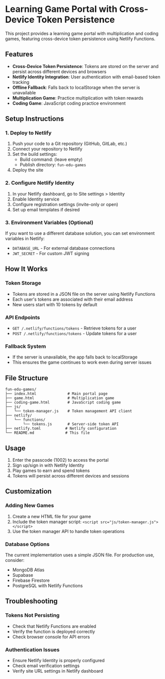 # Learning Game Portal with Cross-Device Token Persistence

This project provides a learning game portal with multiplication and coding games, featuring cross-device token persistence using Netlify Functions.

## Features

- **Cross-Device Token Persistence**: Tokens are stored on the server and persist across different devices and browsers
- **Netlify Identity Integration**: User authentication with email-based token tracking
- **Offline Fallback**: Falls back to localStorage when the server is unavailable
- **Multiplication Game**: Practice multiplication with token rewards
- **Coding Game**: JavaScript coding practice environment

## Setup Instructions

### 1. Deploy to Netlify

1. Push your code to a Git repository (GitHub, GitLab, etc.)
2. Connect your repository to Netlify
3. Set the build settings:
   - Build command: (leave empty)
   - Publish directory: `fun-edu-games`
4. Deploy the site

### 2. Configure Netlify Identity

1. In your Netlify dashboard, go to Site settings > Identity
2. Enable Identity service
3. Configure registration settings (invite-only or open)
4. Set up email templates if desired

### 3. Environment Variables (Optional)

If you want to use a different database solution, you can set environment variables in Netlify:
- `DATABASE_URL` - For external database connections
- `JWT_SECRET` - For custom JWT signing

## How It Works

### Token Storage
- Tokens are stored in a JSON file on the server using Netlify Functions
- Each user's tokens are associated with their email address
- New users start with 10 tokens by default

### API Endpoints
- `GET /.netlify/functions/tokens` - Retrieve tokens for a user
- `POST /.netlify/functions/tokens` - Update tokens for a user

### Fallback System
- If the server is unavailable, the app falls back to localStorage
- This ensures the game continues to work even during server issues

## File Structure

```
fun-edu-games/
├── index.html              # Main portal page
├── game.html               # Multiplication game
├── coding-game.html        # JavaScript coding game
├── js/
│   └── token-manager.js    # Token management API client
├── netlify/
│   └── functions/
│       └── tokens.js       # Server-side token API
├── netlify.toml           # Netlify configuration
└── README.md              # This file
```

## Usage

1. Enter the passcode (1002) to access the portal
2. Sign up/sign in with Netlify Identity
3. Play games to earn and spend tokens
4. Tokens will persist across different devices and sessions

## Customization

### Adding New Games
1. Create a new HTML file for your game
2. Include the token manager script: `<script src="js/token-manager.js"></script>`
3. Use the token manager API to handle token operations

### Database Options
The current implementation uses a simple JSON file. For production use, consider:
- MongoDB Atlas
- Supabase
- Firebase Firestore
- PostgreSQL with Netlify Functions

## Troubleshooting

### Tokens Not Persisting
- Check that Netlify Functions are enabled
- Verify the function is deployed correctly
- Check browser console for API errors

### Authentication Issues
- Ensure Netlify Identity is properly configured
- Check email verification settings
- Verify site URL settings in Netlify dashboard 